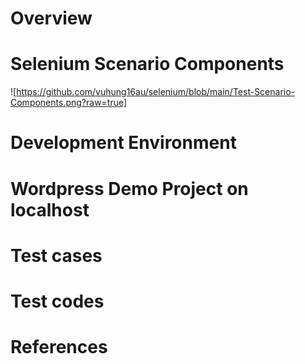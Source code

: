 # Overview 

# Selenium Scenario Components 

![https://github.com/vuhung16au/selenium/blob/main/Test-Scenario-Components.png?raw=true]

# Development Environment 

# Wordpress Demo Project on localhost 

# Test cases 

# Test codes 

# References 
